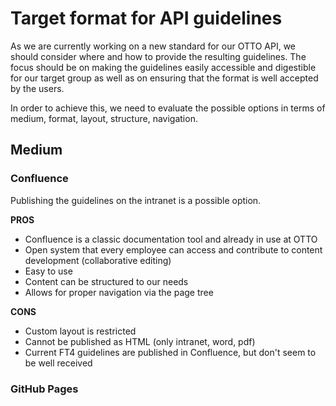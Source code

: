 # Target format for API guidelines

As we are currently working on a new standard for our OTTO API, we should consider where and how to provide the resulting guidelines. 
The focus should be on making the guidelines easily accessible and digestible for our target group as well as on ensuring that the format is well accepted by the users.

In order to achieve this, we need to evaluate the possible options in terms of medium, format, layout, structure, navigation.

## Medium

### Confluence

Publishing the guidelines on the intranet is a possible option.

**PROS**

* Confluence is a classic documentation tool and already in use at OTTO
* Open system that every employee can access and contribute to content development (collaborative editing)
* Easy to use
* Content can be structured to our needs
* Allows for proper navigation via the page tree

**CONS**

* Custom layout is restricted
* Cannot be published as HTML (only intranet, word, pdf)
* Current FT4 guidelines are published in Confluence, but don't seem to be well received

### GitHub Pages


